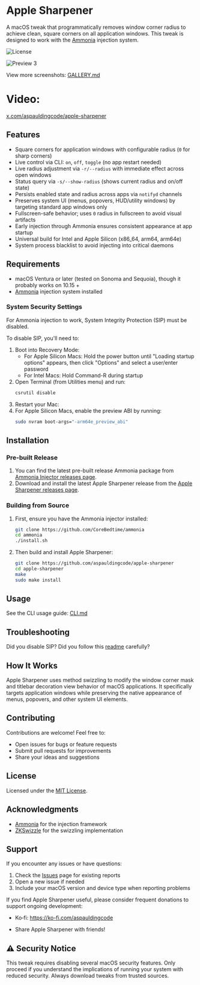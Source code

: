 # Apple Sharpener

A macOS tweak that programmatically removes window corner radius to achieve clean, square corners on all application windows. This tweak is designed to work with the [Ammonia](https://github.com/CoreBedtime/ammonia) injection system.

![License](https://img.shields.io/badge/license-MIT-blue.svg)

![Preview 3](./previewMerged.png)

View more screenshots: [GALLERY.md](./GALLERY.md)

# Video:
[x.com/aspauldingcode/apple-sharpener](https://x.com/aspauldingcode/status/1889836621870318072)

## Features

- Square corners for application windows with configurable radius (`0` for sharp corners)
- Live control via CLI: `on`, `off`, `toggle` (no app restart needed)
- Live radius adjustment via `-r/--radius` with immediate effect across open windows
- Status query via `-s/--show-radius` (shows current radius and on/off state)
- Persists enabled state and radius across apps via `notifyd` channels
- Preserves system UI (menus, popovers, HUD/utility windows) by targeting standard app windows only
- Fullscreen-safe behavior; uses `0` radius in fullscreen to avoid visual artifacts
- Early injection through Ammonia ensures consistent appearance at app startup
- Universal build for Intel and Apple Silicon (x86_64, arm64, arm64e)
- System process blacklist to avoid injecting into critical daemons

## Requirements

- macOS Ventura or later (tested on Sonoma and Sequoia), though it probably works on 10.15 +
- [Ammonia](https://github.com/CoreBedtime/ammonia) injection system installed

### System Security Settings

For Ammonia injection to work, System Integrity Protection (SIP) must be disabled.

To disable SIP, you'll need to:

1. Boot into Recovery Mode:
   - For Apple Silicon Macs: Hold the power button until "Loading startup options" appears, then click "Options" and select a user/enter password
   - For Intel Macs: Hold Command-R during startup
2. Open Terminal (from Utilities menu) and run:
   ```bash
   csrutil disable
   ```
3. Restart your Mac:
4. For Apple Silicon Macs, enable the preview ABI by running:
   ```bash
   sudo nvram boot-args="-arm64e_preview_abi"
   ```

## Installation

### Pre-built Release
1. You can find the latest pre-built release Ammonia package from [Ammonia Injector releases page](https://github.com/CoreBedtime/ammonia/releases).
2. Download and install the latest Apple Sharpener release from the [Apple Sharpener releases page](../../releases).

### Building from Source

1. First, ensure you have the Ammonia injector installed:
   ```bash
   git clone https://github.com/CoreBedtime/ammonia
   cd ammonia
   ./install.sh
   ```

2. Then build and install Apple Sharpener:
   ```bash
   git clone https://github.com/aspauldingcode/apple-sharpener
   cd apple-sharpener
   make
   sudo make install
   ```

## Usage

See the CLI usage guide: [CLI.md](./CLI.md)

## Troubleshooting
Did you disable SIP?
Did you follow this [readme](./README.md#requirements) carefully?

## How It Works

Apple Sharpener uses method swizzling to modify the window corner mask and titlebar decoration view behavior of macOS applications. It specifically targets application windows while preserving the native appearance of menus, popovers, and other system UI elements.

## Contributing

Contributions are welcome! Feel free to:

- Open issues for bugs or feature requests
- Submit pull requests for improvements
- Share your ideas and suggestions

## License

Licensed under the [MIT License](./LICENSE).

## Acknowledgments

- [Ammonia](https://github.com/CoreBedtime/ammonia) for the injection framework
- [ZKSwizzle](https://github.com/alexzielenski/ZKSwizzle) for the swizzling implementation

## Support

If you encounter any issues or have questions:

1. Check the [Issues](../../issues) page for existing reports
2. Open a new issue if needed
3. Include your macOS version and device type when reporting problems

If you find Apple Sharpener useful, please consider frequent donations to support ongoing development:

- Ko‑fi: https://ko-fi.com/aspauldingcode

- Share Apple Sharpener with friends!

## ⚠️ Security Notice

This tweak requires disabling several macOS security features. Only proceed if you understand the implications of running your system with reduced security. Always download tweaks from trusted sources.
